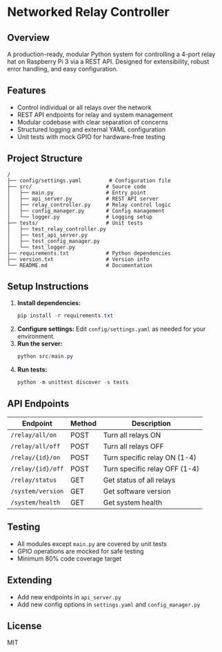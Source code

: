 # Networked Relay Controller

## Overview
A production-ready, modular Python system for controlling a 4-port relay hat on Raspberry Pi 3 via a REST API. Designed for extensibility, robust error handling, and easy configuration.

## Features
- Control individual or all relays over the network
- REST API endpoints for relay and system management
- Modular codebase with clear separation of concerns
- Structured logging and external YAML configuration
- Unit tests with mock GPIO for hardware-free testing

## Project Structure
```
/
├── config/settings.yaml         # Configuration file
├── src/                        # Source code
│   ├── main.py                 # Entry point
│   ├── api_server.py           # REST API server
│   ├── relay_controller.py     # Relay control logic
│   ├── config_manager.py       # Config management
│   └── logger.py               # Logging setup
├── tests/                      # Unit tests
│   ├── test_relay_controller.py
│   ├── test_api_server.py
│   ├── test_config_manager.py
│   └── test_logger.py
├── requirements.txt            # Python dependencies
├── version.txt                 # Version info
└── README.md                   # Documentation
```

## Setup Instructions
1. **Install dependencies:**
   ```powershell
   pip install -r requirements.txt
   ```
2. **Configure settings:**
   Edit `config/settings.yaml` as needed for your environment.
3. **Run the server:**
   ```powershell
   python src/main.py
   ```
4. **Run tests:**
   ```powershell
   python -m unittest discover -s tests
   ```

## API Endpoints
| Endpoint             | Method | Description                  |
|----------------------|--------|------------------------------|
| `/relay/all/on`      | POST   | Turn all relays ON           |
| `/relay/all/off`     | POST   | Turn all relays OFF          |
| `/relay/{id}/on`     | POST   | Turn specific relay ON (1-4) |
| `/relay/{id}/off`    | POST   | Turn specific relay OFF (1-4)|
| `/relay/status`      | GET    | Get status of all relays     |
| `/system/version`    | GET    | Get software version         |
| `/system/health`     | GET    | Get system health            |

## Testing
- All modules except `main.py` are covered by unit tests
- GPIO operations are mocked for safe testing
- Minimum 80% code coverage target

## Extending
- Add new endpoints in `api_server.py`
- Add new config options in `settings.yaml` and `config_manager.py`

## License
MIT
